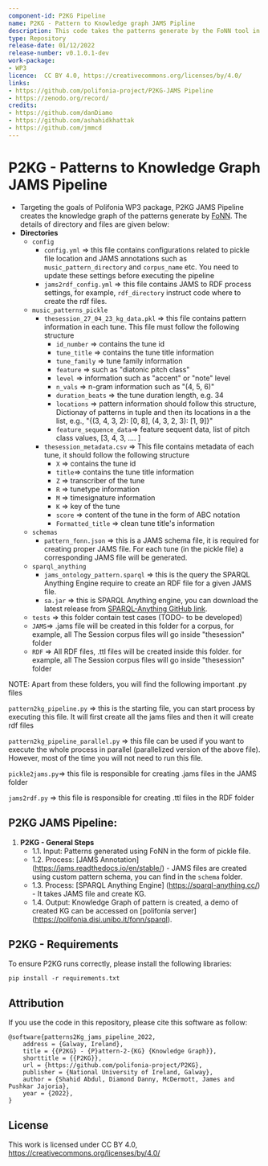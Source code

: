 ```yaml
---
component-id: P2KG Pipeline
name: P2KG - Pattern to Knowledge graph JAMS Pipline
description: This code takes the patterns generate by the FoNN tool in the form of pickle file and then creates knowledge graph of the all the patterns found in different tunes.
type: Repository
release-date: 01/12/2022
release-number: v0.1.0.1-dev
work-package: 
- WP3
licence:  CC BY 4.0, https://creativecommons.org/licenses/by/4.0/
links:
- https://github.com/polifonia-project/P2KG-JAMS Pipeline
- https://zenodo.org/record/
credits:
- https://github.com/danDiamo
- https://github.com/ashahidkhattak
- https://github.com/jmmcd
---
```


# P2KG - Patterns to Knowledge Graph JAMS Pipeline
- Targeting the goals of Polifonia WP3 package, P2KG JAMS Pipeline creates the knowledge graph of the patterns generate by [FoNN](https://github.com/polifonia-project/folk_ngram_analysis). The details of directory and files are given below:
- **Directories**
  - ``config`` 
    - ``config.yml`` => this file contains configurations related to pickle file location and JAMS annotations such as ``music_pattern_directory`` and ``corpus_name`` etc. You need to update these settings before executing the pipeline 
    - ``jams2rdf_config.yml`` => this file contains JAMS to RDF process settings, for example, ``rdf_directory`` instruct code where to create the rdf files.
  - ``music_patterns_pickle``
    - ``thesession_27_04_23_kg_data.pkl`` => this file contains pattern information in each tune. This file must follow the following structure
      - ``id_number`` => contains the tune id
      - ``tune_title`` => contains the tune title information
      - ``tune_family`` => tune family information
      - ``feature`` => such as "diatonic pitch class"
      - ``level`` => information such as "accent" or "note" level
      - ``n_vals`` => n-gram information such as "(4, 5, 6)"
      - ``duration_beats`` => the tune duration length, e.g. 34
      - ``locations`` => pattern information should follow this structure, Dictionay of patterns in tuple and then its locations in a the list, e.g., "{(3, 4, 3, 2): [0, 8], (4, 3, 2, 3): [1, 9]}" 
      - ``feature_sequence_data``=> feature sequent data, list of pitch class values, [3, 4, 3, .... ] 
    - ``thesession_metadata.csv`` => This file contains metadata of each tune, it should follow the following structure
      - ``X`` => contains the tune id
      - ``title``=> contains the tune title information
      - ``Z`` => transcriber of the tune
      - ``R`` => tunetype information
      - ``M`` => timesignature information
      - ``K`` => key of the tune
      - ``score`` => content of the tune in the form of ABC notation 
      - ``Formatted_title`` => clean tune title's information
  - ``schemas``
    - ``pattern_fonn.json`` => this is a JAMS schema file, it is required for creating proper JAMS file. For each tune (in the pickle file) a corresponding JAMS file will be generated.
  - ``sparql_anything``
    - ``jams_ontology_pattern.sparql`` => this is the query the SPARQL Anything Engine require to create an RDF file for a given JAMS file. 
    - ``sa.jar`` => this is SPARQL Anything engine, you can download the latest release from [SPARQL-Anything GitHub link](https://github.com/SPARQL-Anything/sparql.anything/releases/tag/v0.8.0).  
  - ``tests`` => this folder contain test cases (TODO- to be developed) 
  - ``JAMS``=> .jams file will be created in this folder for a corpus, for example, all The Session corpus files will go inside "thesession" folder
  - ``RDF`` => All RDF files, .ttl files will be created inside this folder. for example, all The Session corpus files will go inside "thesession" folder
  
NOTE: Apart from these folders, you will find the following important .py files 

  ``pattern2kg_pipeline.py`` => this is the starting file, you can start process by executing this file. It will first create all the jams files and then it will create rdf files
  
  ``pattern2kg_pipeline_parallel.py`` => this file can be used if you want to execute the whole process in parallel (parallelized version of the above file). However, most of the time you will not need to run this file.
  
  ``pickle2jams.py``=> this file is responsible for creating .jams files in the JAMS folder
  
  ``jams2rdf.py`` => this file is responsible for creating .ttl files in the RDF folder 
    
## P2KG JAMS Pipeline:
1. **P2KG - General Steps**
   * 1.1. Input: Patterns generated using FoNN in the form of pickle file.
   * 1.2. Process: [JAMS Annotation] (https://jams.readthedocs.io/en/stable/) - JAMS files are created using custom pattern schema, you can find in the ``schema`` folder. 
   * 1.3. Process: [SPARQL Anything Engine] (https://sparql-anything.cc/) - It takes JAMS file and create KG. 
   * 1.4. Output: Knowledge Graph of pattern is created, a demo of created KG can be accessed on [polifonia server] (https://polifonia.disi.unibo.it/fonn/sparql). 
   
## P2KG - Requirements

To ensure P2KG runs correctly, please install the following libraries:

``` pip install -r requirements.txt ```

##  Attribution

If you use the code in this repository, please cite this software as follow: 
```
@software{patterns2Kg_jams_pipeline_2022,
	address = {Galway, Ireland},
	title = {{P2KG} - {P}attern-2-{KG} {Knowledge Graph}},
	shorttitle = {{P2KG}},
	url = {https://github.com/polifonia-project/P2KG},
	publisher = {National University of Ireland, Galway},
	author = {Shahid Abdul, Diamond Danny, McDermott, James and Pushkar Jajoria},
	year = {2022},
}
```

## License
This work is licensed under CC BY 4.0, https://creativecommons.org/licenses/by/4.0/
